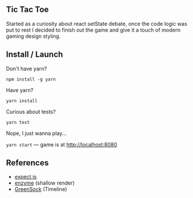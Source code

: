 ## Tic Tac Toe

Started as a curiosity about react setState debate, once the code logic was put to rest I decided to finish out the game and give it a touch of modern gaming design styling.

## Install / Launch

Don't have yarn?

`npm install -g yarn`

Have yarn?

`yarn install`

Curious about tests?

`yarn test`

Nope, I just wanna play...

`yarn start` — game is at <http://localhost:8080>

## References

- [expect.js](https://github.com/Automattic/expect.js)
- [enzyme](http://airbnb.io/enzyme/docs/api/ShallowWrapper/text.html) (shallow render)
- [GreenSock](https://greensock.com/docs#/HTML5/GSAP/TimelineLite/) (Timeline)
